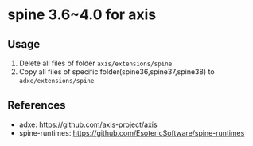 # spine 3.6~4.0 for axis

## Usage
1. Delete all files of folder ```axis/extensions/spine```
2. Copy all files of specific folder(spine36,spine37,spine38) to ```adxe/extensions/spine```

## References
* adxe: https://github.com/axis-project/axis
* spine-runtimes: https://github.com/EsotericSoftware/spine-runtimes
